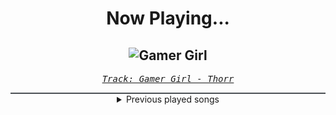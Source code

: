 <div align="center"> 
<h1>Now Playing...</h1>

![Gamer Girl](https://i.scdn.co/image/ab67616d00001e023c3c597158464399183d2e6b)
--
_<samp><a href="https://open.spotify.com/track/4Kuh6tRdRMtdRnWvOoWbqU">Track: Gamer Girl - Thorr</a></samp>_

<div style="border: 1px #4B5054 solid"></div>
<details>
  <summary>
    Previous played songs
  </summary>
  <table>
    <thead>
      <tr>
        <th>
          Artist
        </th>
        <th>
          Song
        </th>
        <th>
          Link
        </th>
      </tr>
    </thead>
    <tbody>
      <tr><td>Thorr</td><td>Gamer Girl</td><td><a href="https://open.spotify.com/track/4Kuh6tRdRMtdRnWvOoWbqU">https://open.spotify.com/track/4Kuh6tRdRMtdRnWvOoWbqU</a></td></tr><tr><td>Thorr</td><td>Evil Dead</td><td><a href="https://open.spotify.com/track/077U4oLZ0VJDqR7wheQDM0">https://open.spotify.com/track/077U4oLZ0VJDqR7wheQDM0</a></td></tr><tr><td>Thorr</td><td>Hardball</td><td><a href="https://open.spotify.com/track/0iWGJDYnKJnLEgnJXDEWzp">https://open.spotify.com/track/0iWGJDYnKJnLEgnJXDEWzp</a></td></tr><tr><td>Thorr</td><td>Spiral</td><td><a href="https://open.spotify.com/track/0mzaMoEHyTDie0uy6a6Ret">https://open.spotify.com/track/0mzaMoEHyTDie0uy6a6Ret</a></td></tr><tr><td>Thorr</td><td>Slow Fade</td><td><a href="https://open.spotify.com/track/4agyhUl8twRBebRThbkR91">https://open.spotify.com/track/4agyhUl8twRBebRThbkR91</a></td></tr><tr><td>Thorr</td><td>Hellgrammite</td><td><a href="https://open.spotify.com/track/5MdYCQ4ifaL2VEjwAdtVoo">https://open.spotify.com/track/5MdYCQ4ifaL2VEjwAdtVoo</a></td></tr><tr><td>Thorr</td><td>King's Reign</td><td><a href="https://open.spotify.com/track/0179vSsyaroBJZNmdyBBox">https://open.spotify.com/track/0179vSsyaroBJZNmdyBBox</a></td></tr><tr><td>Thorr</td><td>Baywatch</td><td><a href="https://open.spotify.com/track/77LOHL701eXTCaHHiItq6s">https://open.spotify.com/track/77LOHL701eXTCaHHiItq6s</a></td></tr><tr><td>Thorr</td><td>Underdogs</td><td><a href="https://open.spotify.com/track/5CU1Axr7DKYjAbCv2hjnzZ">https://open.spotify.com/track/5CU1Axr7DKYjAbCv2hjnzZ</a></td></tr><tr><td>Thorr</td><td>Invade</td><td><a href="https://open.spotify.com/track/3i3yZS1ZxLSGzxpdTwUvo3">https://open.spotify.com/track/3i3yZS1ZxLSGzxpdTwUvo3</a></td></tr><tr><td>Thorr</td><td>Gates of Odin</td><td><a href="https://open.spotify.com/track/74nNDNG82EiCRXfevpDjn1">https://open.spotify.com/track/74nNDNG82EiCRXfevpDjn1</a></td></tr><tr><td>Thorr</td><td>Corpo</td><td><a href="https://open.spotify.com/track/4bL6xbaLfn7jfBkHAsjKye">https://open.spotify.com/track/4bL6xbaLfn7jfBkHAsjKye</a></td></tr><tr><td>Thorr</td><td>Scourge</td><td><a href="https://open.spotify.com/track/5eCenm62kQxt3RxvfU9HVR">https://open.spotify.com/track/5eCenm62kQxt3RxvfU9HVR</a></td></tr><tr><td>Thorr</td><td>Hunter</td><td><a href="https://open.spotify.com/track/7m20PNN67aBWcjKGvzKwiR">https://open.spotify.com/track/7m20PNN67aBWcjKGvzKwiR</a></td></tr><tr><td>Thorr</td><td>PAIN</td><td><a href="https://open.spotify.com/track/0ZacgFtfYKer65PqURCeem">https://open.spotify.com/track/0ZacgFtfYKer65PqURCeem</a></td></tr><tr><td>Thorr</td><td>Augment</td><td><a href="https://open.spotify.com/track/5eQpqz7xRCzfShNNecpmBT">https://open.spotify.com/track/5eQpqz7xRCzfShNNecpmBT</a></td></tr><tr><td>Thorr</td><td>Takeover</td><td><a href="https://open.spotify.com/track/1aCiMfliBMvi1wr5jqacNT">https://open.spotify.com/track/1aCiMfliBMvi1wr5jqacNT</a></td></tr><tr><td>Thorr</td><td>Paroxetin</td><td><a href="https://open.spotify.com/track/5LWllhPmA9ZNnLwQOYnGUg">https://open.spotify.com/track/5LWllhPmA9ZNnLwQOYnGUg</a></td></tr><tr><td>Thorr</td><td>Overlord</td><td><a href="https://open.spotify.com/track/0LcLt46WTqDzX2S6cX4Ukl">https://open.spotify.com/track/0LcLt46WTqDzX2S6cX4Ukl</a></td></tr><tr><td>Thorr</td><td>Ishimura</td><td><a href="https://open.spotify.com/track/2m2bh5sf65TU5FLfbSZQ7a">https://open.spotify.com/track/2m2bh5sf65TU5FLfbSZQ7a</a></td></tr>
    </tbody>
  </table>
</details>

</div>
